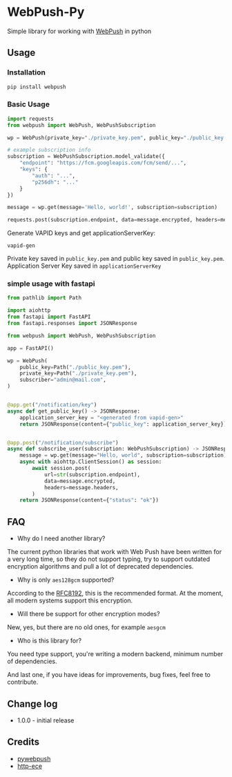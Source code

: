 # WebPush-Py

Simple library for working with [WebPush](https://web.dev/articles/push-notifications-web-push-protocol) in python

## Usage

### Installation

```bash
pip install webpush
```

### Basic Usage

```python
import requests
from webpush import WebPush, WebPushSubscription

wp = WebPush(private_key="./private_key.pem", public_key="./public_key.pem")

# example subscription info
subscription = WebPushSubscription.model_validate({
    "endpoint": "https://fcm.googleapis.com/fcm/send/...",
    "keys": {
        "auth": "...",
        "p256dh": "..."
    }
})

message = wp.get(message='Hello, world!', subscription=subscription)

requests.post(subscription.endpoint, data=message.encrypted, headers=message.headers)
```

Generate VAPID keys and get applicationServerKey:

```
vapid-gen
```

Private key saved in `public_key.pem` and public key saved in `public_key.pem`.
Application Server Key saved in `applicationServerKey`

### simple usage with fastapi

```python
from pathlib import Path

import aiohttp
from fastapi import FastAPI
from fastapi.responses import JSONResponse

from webpush import WebPush, WebPushSubscription

app = FastAPI()

wp = WebPush(
    public_key=Path("./public_key.pem"),
    private_key=Path("./private_key.pem"),
    subscriber="admin@mail.com",
)


@app.get("/notification/key")
async def get_public_key() -> JSONResponse:
    application_server_key = "<generated from vapid-gen>"
    return JSONResponse(content={"public_key": application_server_key})


@app.post("/notification/subscribe")
async def subscribe_user(subscription: WebPushSubscription) -> JSONResponse:
    message = wp.get(message="Hello, world", subscription=subscription)
    async with aiohttp.ClientSession() as session:
        await session.post(
            url=str(subscription.endpoint),
            data=message.encrypted,
            headers=message.headers,
        )
    return JSONResponse(content={"status": "ok"})
```

## FAQ

- Why do I need another library?

The current python libraries that work with Web Push have been written for a very long time, so they do not support typing, try to support outdated encryption algorithms and pull a lot of deprecated dependencies.

- Why is only `aes128gcm` supported?

According to the [RFC8192](https://datatracker.ietf.org/doc/html/rfc8291), this is the recommended format. At the moment, all modern systems support this encryption.

- Will there be support for other encryption modes?

New, yes, but there are no old ones, for example `aesgcm`

- Who is this library for?

You need type support, you're writing a modern backend, minimum number of dependencies.

And last one, if you have ideas for improvements, bug fixes, feel free to contribute.

## Change log

- 1.0.0 - initial release

## Credits

- [pywebpush](https://github.com/web-push-libs/pywebpush)
- [http-ece](https://github.com/web-push-libs/encrypted-content-encoding)

